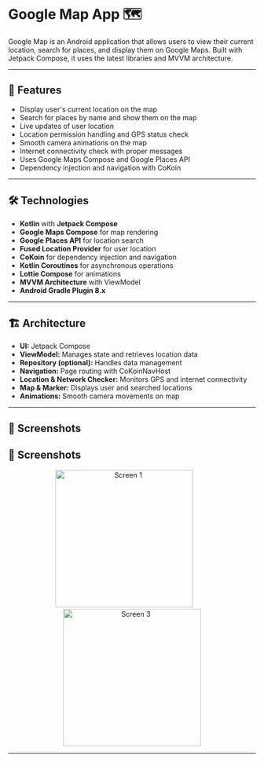 # Google Map App 🗺️

Google Map is an Android application that allows users to view their current location, search for places, and display them on Google Maps. Built with Jetpack Compose, it uses the latest libraries and MVVM architecture.

---

## 📌 Features

- Display user's current location on the map
- Search for places by name and show them on the map
- Live updates of user location
- Location permission handling and GPS status check
- Smooth camera animations on the map
- Internet connectivity check with proper messages
- Uses Google Maps Compose and Google Places API
- Dependency injection and navigation with CoKoin

---

## 🛠 Technologies

- **Kotlin** with **Jetpack Compose**
- **Google Maps Compose** for map rendering
- **Google Places API** for location search
- **Fused Location Provider** for user location
- **CoKoin** for dependency injection and navigation
- **Kotlin Coroutines** for asynchronous operations
- **Lottie Compose** for animations
- **MVVM Architecture** with ViewModel
- **Android Gradle Plugin 8.x**

---

## 🏗 Architecture

- **UI:** Jetpack Compose  
- **ViewModel:** Manages state and retrieves location data  
- **Repository (optional):** Handles data management  
- **Navigation:** Page routing with CoKoinNavHost  
- **Location & Network Checker:** Monitors GPS and internet connectivity  
- **Map & Marker:** Displays user and searched locations  
- **Animations:** Smooth camera movements on map

---

## 📸 Screenshots
## 📸 Screenshots

<p align="center">
  <img src="https://github.com/user-attachments/assets/57e7cc30-9d55-4172-8aac-25250fb7951b" width="280" alt="Screen 1"/>
  &nbsp;&nbsp;&nbsp;
  &nbsp;&nbsp;&nbsp;
  <img src="https://github.com/user-attachments/assets/57516d0c-f388-480f-a275-110af2015ec0" width="280" alt="Screen 3"/>
</p>

---
